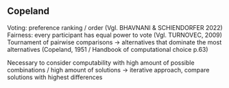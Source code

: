 ## Copeland
Voting: preference ranking / order (Vgl. BHAVNANI & SCHIENDORFER 2022)
Fairness: every participant has equal power to vote (Vgl. TURNOVEC, 2009)
Tournament of pairwise comparisons -> alternatives that dominate the most alternatives (Copeland, 1951 / Handbook of computational choice p.63)

Necessary to consider computability with high amount of possible combinations / high amount of solutions -> iterative approach, compare solutions with highest differences